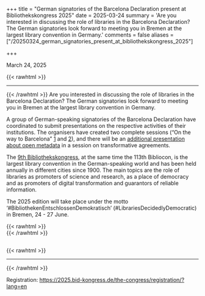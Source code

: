 +++
title = "German signatories of the Barcelona Declaration present at Bibliothekskongress 2025"
date = 2025-03-24
summary = 'Are you interested in discussing the role of libraries in the Barcelona Declaration? The German signatories look forward to meeting you in Bremen at the largest library convention in Germany.'
comments = false
aliases = ["/20250324_german_signatories_present_at_bibliothekskongress_2025"]

+++

March 24, 2025

{{< rawhtml >}}
<hr class="small">
{{< /rawhtml >}}
Are you interested in discussing the role of libraries in the Barcelona Declaration? The German signatories look forward to meeting you in Bremen at the largest library convention in Germany.

A group of German-speaking signatories of the Barcelona Declaration have coordinated to submit presentations on the respective activities of their institutions. The organisers have created two complete sessions (“On the way to Barcelona” [1](https://bid2025.abstractserver.com/program/#/details/sessions/204) and [2](https://bid2025.abstractserver.com/program/#/details/sessions/203)), and there will be an [additional presentation about open metadata](https://bid2025.abstractserver.com/program/#/details/presentations/540) in a session on transformative agreements.

The [9th Bibliothekskongress](https://2025.bid-kongress.de/?lang=en), at the same time the 113th Bibliocon, is the largest library convention in the German-speaking world and has been held annually in different cities since 1900. The main topics are the role of libraries as promoters of science and research, as a place of democracy and as promoters of digital transformation and guarantors of reliable information.  

The 2025 edition will take place under the motto ‘#BibliothekenEntschlossenDemokratisch’ (#LibrariesDecidedlyDemocratic) in Bremen, 24 - 27 June.

{{< rawhtml >}}
</br>
{{< /rawhtml >}}
## 
{{< rawhtml >}}
<hr class="small">
{{< /rawhtml >}}

Registration: https://2025.bid-kongress.de/the-congress/registration/?lang=en
